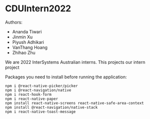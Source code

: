 # CDUIntern2022

Authors:
-	Ananda Tiwari
-	Jinmin Xu
-	Piyush Adhikari
-	VanThang Hoang
-	Zhihao Zhu
       
We are 2022 InterSystems Australian interns. This projects our intern project

Packages you need to install before running the application:

~~~~
npm i @react-native-picker/picker   
npm i @react-navigation/native   
npm i react-hook-form   
npm i react-native-paper   
npm install react-native-screens react-native-safe-area-context   
npm install @react-navigation/native-stack   
npm i react-native-toast-message
~~~~
